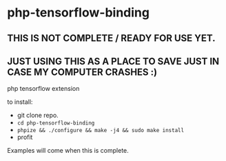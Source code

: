 # php-tensorflow-binding
## THIS IS NOT COMPLETE  /  READY FOR USE YET.
## JUST USING THIS AS A PLACE TO SAVE JUST IN CASE MY COMPUTER CRASHES :)
php tensorflow extension

to install:
- git clone repo.
- `cd php-tensorflow-binding`
- `phpize && ./configure && make -j4 && sudo make install`
- profit

Examples will come when this is complete.

